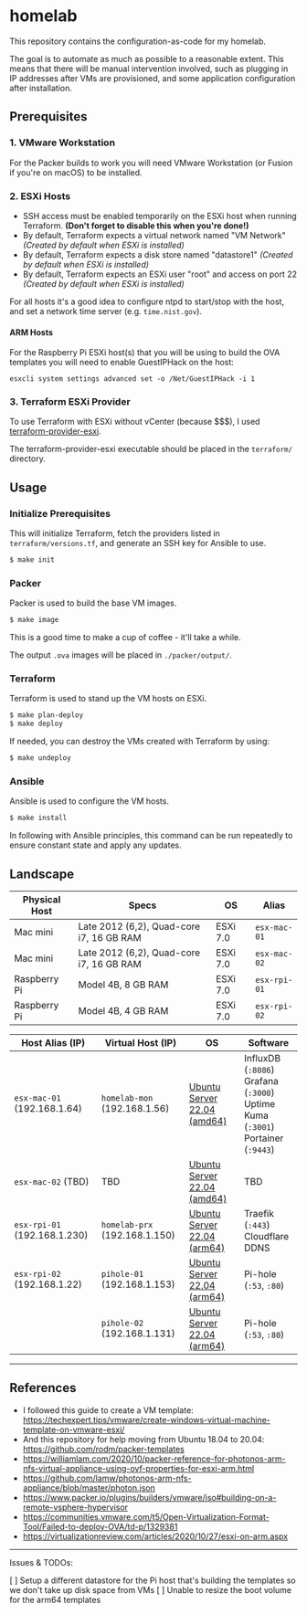 # homelab

This repository contains the configuration-as-code for my homelab.

The goal is to automate as much as possible to a reasonable extent. This means that there will be manual intervention involved, such as plugging in IP addresses after VMs are provisioned, and some application configuration after installation.

## Prerequisites

### 1. VMware Workstation

For the Packer builds to work you will need VMware Workstation (or Fusion if you're on macOS) to be installed.

### 2. ESXi Hosts

* SSH access must be enabled temporarily on the ESXi host when running Terraform. **(Don't forget to disable this when you're done!)**
* By default, Terraform expects a virtual network named "VM Network" *(Created by default when ESXi is installed)*
* By default, Terraform expects a disk store named "datastore1" *(Created by default when ESXi is installed)*
* By default, Terraform expects an ESXi user "root" and access on port 22 *(Created by default when ESXi is installed)*

For all hosts it's a good idea to configure ntpd to start/stop with the host, and set a network time server (e.g. `time.nist.gov`).

#### ARM Hosts

For the Raspberry Pi ESXi host(s) that you will be using to build the OVA templates you will need to enable GuestIPHack on the host:

```
esxcli system settings advanced set -o /Net/GuestIPHack -i 1
```

### 3. Terraform ESXi Provider

To use Terraform with ESXi without vCenter (because $$$), I used [terraform-provider-esxi](https://github.com/josenk/terraform-provider-esxi).

The terraform-provider-esxi executable should be placed in the `terraform/` directory.

## Usage

### Initialize Prerequisites

This will initialize Terraform, fetch the providers listed in `terraform/versions.tf`, and generate an SSH key for Ansible to use.

```bash
$ make init
```

### Packer

Packer is used to build the base VM images.

```bash
$ make image
```

This is a good time to make a cup of coffee - it'll take a while.

The output `.ova` images will be placed in `./packer/output/`.

### Terraform

Terraform is used to stand up the VM hosts on ESXi.

```bash
$ make plan-deploy
$ make deploy
```

If needed, you can destroy the VMs created with Terraform by using:

```bash
$ make undeploy
```

### Ansible

Ansible is used to configure the VM hosts.

```bash
$ make install
```

In following with Ansible principles, this command can be run repeatedly to ensure constant state and apply any updates.

## Landscape

| Physical Host | Specs | OS | Alias |
| ------------- | ----- | -- | ----- |
| Mac mini | Late 2012 (6,2), Quad-core i7, 16 GB RAM | ESXi 7.0 | `esx-mac-01` |
| Mac mini | Late 2012 (6,2), Quad-core i7, 16 GB RAM | ESXi 7.0 |  `esx-mac-02` |
| Raspberry Pi | Model 4B, 8 GB RAM | ESXi 7.0 |  `esx-rpi-01` |
| Raspberry Pi | Model 4B, 4 GB RAM | ESXi 7.0 |  `esx-rpi-02` |



| Host Alias (IP) | Virtual Host (IP) | OS | Software |
| ----------------------- | ----------------- | -- | -------- |
| `esx-mac-01` (192.168.1.64) | `homelab-mon` (192.168.1.56) | [Ubuntu Server 22.04 (amd64)](./packer/ubuntu-22.04-server-amd64/) | InfluxDB (`:8086`)<br>Grafana (`:3000`)<br>Uptime Kuma (`:3001`)<br>Portainer (`:9443`) |
| `esx-mac-02` (TBD) | TBD | [Ubuntu Server 22.04 (amd64)](./packer/ubuntu-22.04-server-amd64/) | TBD |
| `esx-rpi-01` (192.168.1.230) | `homelab-prx` (192.168.1.150) | [Ubuntu Server 22.04 (arm64)](./packer/ubuntu-22.04-server-arm64/) | Traefik (`:443`)<br>Cloudflare DDNS |
| `esx-rpi-02` (192.168.1.22) | `pihole-01` (192.168.1.153) | [Ubuntu Server 22.04 (arm64)](./packer/ubuntu-22.04-server-arm64/) | Pi-hole (`:53`, `:80`) |
|  | `pihole-02` (192.168.1.131) | [Ubuntu Server 22.04 (arm64)](./packer/ubuntu-22.04-server-arm64/) | Pi-hole (`:53`, `:80`) |

----

## References

- I followed this guide to create a VM template: https://techexpert.tips/vmware/create-windows-virtual-machine-template-on-vmware-esxi/
- And this repository for help moving from Ubuntu 18.04 to 20.04: https://github.com/rodm/packer-templates
- https://williamlam.com/2020/10/packer-reference-for-photonos-arm-nfs-virtual-appliance-using-ovf-properties-for-esxi-arm.html
- https://github.com/lamw/photonos-arm-nfs-appliance/blob/master/photon.json
- https://www.packer.io/plugins/builders/vmware/iso#building-on-a-remote-vsphere-hypervisor
- https://communities.vmware.com/t5/Open-Virtualization-Format-Tool/Failed-to-deploy-OVA/td-p/1329381
- https://virtualizationreview.com/articles/2020/10/27/esxi-on-arm.aspx

----

Issues & TODOs:

[ ] Setup a different datastore for the Pi host that's building the templates so we don't take up disk space from VMs
[ ] Unable to resize the boot volume for the arm64 templates
